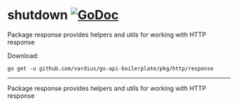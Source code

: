 # shutdown [![GoDoc](https://godoc.org/github.com/vardius/go-api-boilerplate/pkg/http/response?status.svg)](https://godoc.org/github.com/vardius/go-api-boilerplate/pkg/http/response)
Package response provides helpers and utils for working with HTTP response

Download:
```shell
go get -u github.com/vardius/go-api-boilerplate/pkg/http/response
```

* * *
Package response provides helpers and utils for working with HTTP response
